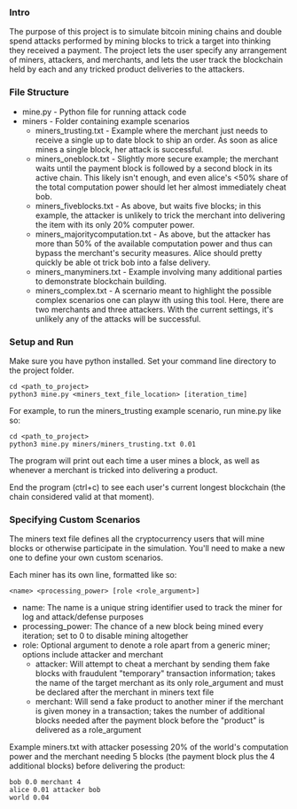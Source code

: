 ### Intro

The purpose of this project is to simulate bitcoin mining chains and double spend attacks performed by mining blocks to trick a target into thinking they received a payment. The project lets the user specify any arrangement of miners, attackers, and merchants, and lets the user track the blockchain held by each and any tricked product deliveries to the attackers.


### File Structure

* mine.py - Python file for running attack code
* miners - Folder containing example scenarios
    - miners_trusting.txt - Example where the merchant just needs to receive a single up to date block to ship an order. As soon as alice mines a single block, her attack is successful.
    - miners_oneblock.txt - Slightly more secure example; the merchant waits until the payment block is followed by a second block in its active chain. This likely isn't enough, and even alice's <50% share of the total computation power should let her almost immediately cheat bob.
    - miners_fiveblocks.txt - As above, but waits five blocks; in this example, the attacker is unlikely to trick the merchant into delivering the item with its only 20% computer power.
    - miners_majoritycomputation.txt - As above, but the attacker has more than 50% of the available computation power and thus can bypass the merchant's security measures. Alice should pretty quickly be able ot trick bob into a false delivery.
    - miners_manyminers.txt - Example involving many additional parties to demonstrate blockchain building.
    - miners_complex.txt - A scernario meant to highlight the possible complex scenarios one can playw ith using this tool. Here, there are two merchants and three attackers. With the current settings, it's unlikely any of the attacks will be successful.


### Setup and Run

Make sure you have python installed. Set your command line directory to the project folder.

```
cd <path_to_project>
python3 mine.py <miners_text_file_location> [iteration_time]
```

For example, to run the miners_trusting example scenario, run mine.py like so:

```
cd <path_to_project>
python3 mine.py miners/miners_trusting.txt 0.01
```

The program will print out each time a user mines a block, as well as whenever a merchant is tricked into delivering a product.

End the program (ctrl+c) to see each user's current longest blockchain (the chain considered valid at that moment).


### Specifying Custom Scenarios

The miners text file defines all the cryptocurrency users that will mine blocks or otherwise participate in the simulation. You'll need to make a new one to define your own custom scenarios.

Each miner has its own line, formatted like so:

```
<name> <processing_power> [role <role_argument>]
```

* name: The name is a unique string identifier used to track the miner for log and attack/defense purposes
* processing_power: The chance of a new block being mined every iteration; set to 0 to disable mining altogether
* role: Optional argument to denote a role apart from a generic miner; options include attacker and merchant
    - attacker: Will attempt to cheat a merchant by sending them fake blocks with fraudulent "temporary" transaction information; takes the name of the target merchant as its only role_argument and must be declared after the merchant in miners text file
    - merchant: Will send a fake product to another miner if the merchant is given money in a transaction; takes the number of additional blocks needed after the payment block before the "product" is delivered as a role_argument

Example miners.txt with attacker posessing 20% of the world's computation power and the merchant needing 5 blocks (the payment block plus the 4 additional blocks) before delivering the product:

```
bob 0.0 merchant 4
alice 0.01 attacker bob
world 0.04
```